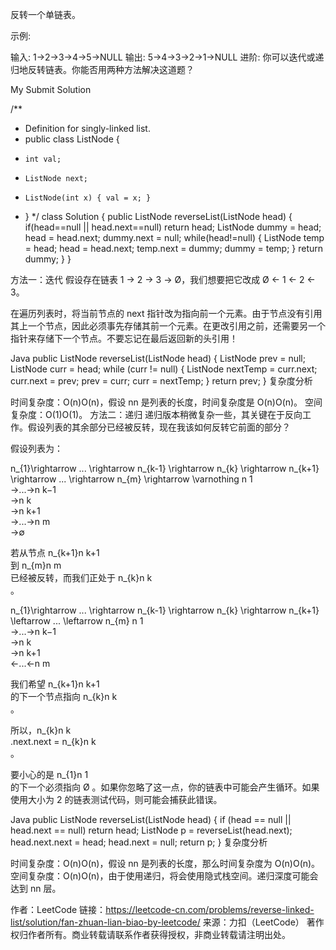反转一个单链表。

示例:

输入: 1->2->3->4->5->NULL
输出: 5->4->3->2->1->NULL
进阶:
你可以迭代或递归地反转链表。你能否用两种方法解决这道题？


My Submit Solution

/**
 * Definition for singly-linked list.
 * public class ListNode {
 *     int val;
 *     ListNode next;
 *     ListNode(int x) { val = x; }
 * }
 */
class Solution {
    public ListNode reverseList(ListNode head) {
        if(head==null || head.next==null) return head;
        ListNode dummy = head;
        head = head.next;
        dummy.next = null;
        while(head!=null) {
            ListNode temp = head;
            head = head.next;
            temp.next = dummy;
            dummy = temp;
        }
        return dummy;
    }
}


方法一：迭代
假设存在链表 1 → 2 → 3 → Ø，我们想要把它改成 Ø ← 1 ← 2 ← 3。

在遍历列表时，将当前节点的 next 指针改为指向前一个元素。由于节点没有引用其上一个节点，因此必须事先存储其前一个元素。在更改引用之前，还需要另一个指针来存储下一个节点。不要忘记在最后返回新的头引用！

Java
public ListNode reverseList(ListNode head) {
    ListNode prev = null;
    ListNode curr = head;
    while (curr != null) {
        ListNode nextTemp = curr.next;
        curr.next = prev;
        prev = curr;
        curr = nextTemp;
    }
    return prev;
}
复杂度分析

时间复杂度：O(n)O(n)，假设 nn 是列表的长度，时间复杂度是 O(n)O(n)。
空间复杂度：O(1)O(1)。
方法二：递归
递归版本稍微复杂一些，其关键在于反向工作。假设列表的其余部分已经被反转，现在我该如何反转它前面的部分？

假设列表为：

n_{1}\rightarrow ... \rightarrow n_{k-1} \rightarrow n_{k} \rightarrow n_{k+1} \rightarrow ... \rightarrow n_{m} \rightarrow \varnothing
n 
1
​	
 →...→n 
k−1
​	
 →n 
k
​	
 →n 
k+1
​	
 →...→n 
m
​	
 →∅

若从节点 n_{k+1}n 
k+1
​	
  到 n_{m}n 
m
​	
  已经被反转，而我们正处于 n_{k}n 
k
​	
 。

n_{1}\rightarrow ... \rightarrow n_{k-1} \rightarrow n_{k} \rightarrow n_{k+1} \leftarrow ... \leftarrow n_{m}
n 
1
​	
 →...→n 
k−1
​	
 →n 
k
​	
 →n 
k+1
​	
 ←...←n 
m
​	
 

我们希望 n_{k+1}n 
k+1
​	
  的下一个节点指向 n_{k}n 
k
​	
 。

所以，n_{k}n 
k
​	
 .next.next = n_{k}n 
k
​	
 。

要小心的是 n_{1}n 
1
​	
  的下一个必须指向 Ø 。如果你忽略了这一点，你的链表中可能会产生循环。如果使用大小为 2 的链表测试代码，则可能会捕获此错误。

Java
public ListNode reverseList(ListNode head) {
    if (head == null || head.next == null) return head;
    ListNode p = reverseList(head.next);
    head.next.next = head;
    head.next = null;
    return p;
}
复杂度分析

时间复杂度：O(n)O(n)，假设 nn 是列表的长度，那么时间复杂度为 O(n)O(n)。
空间复杂度：O(n)O(n)，由于使用递归，将会使用隐式栈空间。递归深度可能会达到 nn 层。

作者：LeetCode
链接：https://leetcode-cn.com/problems/reverse-linked-list/solution/fan-zhuan-lian-biao-by-leetcode/
来源：力扣（LeetCode）
著作权归作者所有。商业转载请联系作者获得授权，非商业转载请注明出处。